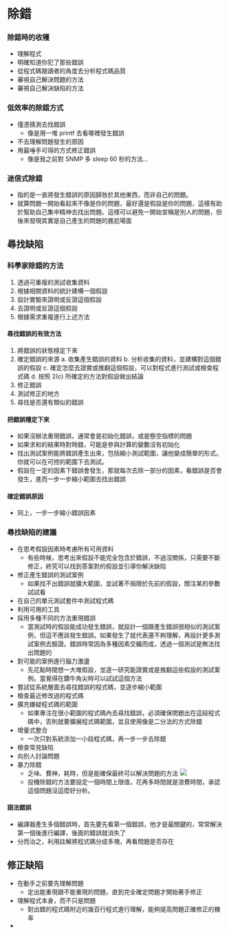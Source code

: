 # 除錯
### 除錯時的收穫
* 理解程式
* 明確知道你犯了那些錯誤
* 從程式碼閱讀者的角度去分析程式碼品質
* 審視自己解決問題的方法
* 審視自己解決缺陷的方法

### 低效率的除錯方式
* 僅憑猜測去找錯誤
	* 像是用一堆 printf 去看哪裡發生錯誤
* 不去理解問題發生的原因
* 用最唾手可得的方式修正錯誤
	* 像是我之前對 SNMP 多 sleep 60 秒的方法...
### 迷信式除錯
* 指的是一直將發生錯誤的原因歸咎於其他東西，而非自己的問題。
* 就算問題一開始看起來不像是你的問題，最好還是假設是你的問題，這樣有助於幫助自己集中精神去找出問題。這樣可以避免一開始宣稱是別人的問題，但後來發現其實是自己產生的問題的尷尬場面

## 尋找缺陷
### 科學家除錯的方法
1. 透過可重複的測試收集資料
2. 根據相關資料的統計建構一個假設
3. 設計實驗來證明或反證這個假設
4. 去證明或反證這個假設
5. 根據需求重複進行上述方法

#### 尋找錯誤的有效方法
1. 將錯誤的狀態穩定下來
2. 確定錯誤的來源
	a. 收集產生錯誤的資料
	b. 分析收集的資料，並建構對這個錯誤的假設
	c. 確定怎麼去證實或推翻這個假設，可以對程式進行測試或檢查程式碼
	d. 按照 2\(c\) 所確定的方法對假設做出結論
3. 修正錯誤
4. 測試修正的地方
5. 尋找是否還有類似的錯誤

#### 把錯誤穩定下來
* 如果沒辦法重現錯誤，通常會是初始化錯誤，或是懸空指標的問題
* 如果求和的結果時對時錯，可能是參與計算的變數沒有初始化
* 找出測試案例能將錯誤產生出來，包括縮小測試範圍，讓他變成簡單的形式。你就可以在可控的範圍下去測試。
* 假設在一定的因素下錯誤會發生，那就每次去除一部分的因素，看錯誤是否會發生，進而一步一步縮小範圍去找出錯誤
#### 確定錯誤原因
* 同上，一步一步縮小錯誤因素
### 尋找缺陷的建議
* 在思考假設因素時考慮所有可用資料
	* 有些時候，思考出來假設不能完全包含於錯誤，不過沒關係，只需要不斷修正，終究可以找到答案對的假設並引導你解決缺陷
* 修正產生錯誤的測試案例
	* 如果找不出錯誤就擴大範圍，並試著不侷限於先前的假設，關注某的參數試試看
* 在自己的單元測試套件中測試程式碼
* 利用可用的工具
* 採用多種不同的方法重現錯誤
	* 當測試時的假設能成功發生錯誤，就設計一個跟產生錯誤很相似的測試案例，但這不應該發生錯誤。如果發生了就代表還不夠理解，再設計更多測試案例去驗證。錯誤時常因為多種因素交織而成，透過一個測試是無法找出問題的
* 對可能的案例進行腦力激盪
	* 先花點時間想一大堆假設，並逐一研究能證實或是推翻這些假設的測試案例。當覺得在鑽牛角尖時可以試試這個方法
* 嘗試從系統層面去尋找錯誤的程式碼，並逐步縮小範圍
* 檢查最近修改過的程式碼
* 擴充嫌疑程式碼的範圍
	* 如果專注在很小範圍的程式碼內去尋找錯誤，必須確保問題出在這段程式碼中，否則就要擴展程式碼範圍，並且使用像是二分法的方式除錯
* 增量式整合
	* 一次只對系統添加一小段程式碼，再一步一步去除錯
* 檢查常見缺陷
* 向別人討論問題
* 暴力除錯
	* 乏味、費神，耗時，但是能確保最終可以解決問題的方法
![](https://i.imgur.com/RX5jMMp.png)
	* 投機除錯的方法要設定一個時間上限值，花再多時間就是浪費時間，承認這個問題沒這麼好分析。
#### 語法錯誤
* 編譯器產生多個錯誤時，首先要先看第一個錯誤，他才是最關鍵的，常常解決第一個後進行編譯，後面的錯誤就消失了
* 分而治之，利用註解將程式碼分成多塊，再看問題是否存在
## 修正缺陷
* 在動手之前要先理解問題
	* 定出能重現跟不能重現的問題，直到完全確定問題才開始著手修正
* 理解程式本身，而不只是問題
	* 對出錯的程式碼附近的幾百行程式進行理解，能夠提高問題正確修正的機率
* 
<!--stackedit_data:
eyJoaXN0b3J5IjpbMTMwMzU3MzMzNSwtNzg3Njc2NDksLTE4OT
E5MjU1NDAsLTQwMTMyMDEzMiwtMTkxODY4Mjc2MSwxOTI3MDgy
Mzg1LC0xNTQxNDY3NzY1LC0yNTQyNzkyMjksMTk3MzUwNTEwNl
19
-->